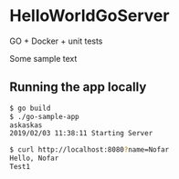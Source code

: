 # HelloWorldGoServer
GO + Docker + unit tests

Some sample text
## Running the app locally

```bash
$ go build
$ ./go-sample-app
askaskas
2019/02/03 11:38:11 Starting Server
```

```bash
$ curl http://localhost:8080?name=Nofar
Hello, Nofar 
Test1
``` 


  
   
   
    
         
          
               
 
   
  
